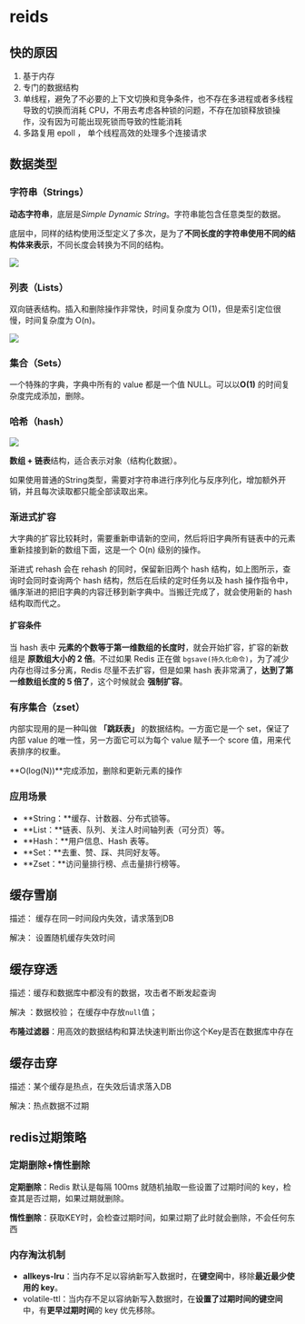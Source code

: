 # reids

## 快的原因

1. 基于内存
2. 专门的数据结构
3. 单线程，避免了不必要的上下文切换和竞争条件，也不存在多进程或者多线程导致的切换而消耗 CPU，不用去考虑各种锁的问题，不存在加锁释放锁操作，没有因为可能出现死锁而导致的性能消耗
4. 多路复用 epoll ， 单个线程高效的处理多个连接请求



## 数据类型

### 字符串（Strings）

**动态字符串**，底层是*Simple Dynamic String*。字符串能包含任意类型的数据。

底层中，同样的结构使用泛型定义了多次，是为了**不同长度的字符串使用不同的结构体来表示**，不同长度会转换为不同的结构。

![](http://redisbook.com/_images/graphviz-72760f6945c3742eca0df91a91cc379168eda82d.png)

### 列表（Lists）

双向链表结构。插入和删除操作非常快，时间复杂度为 O(1)，但是索引定位很慢，时间复杂度为 O(n)。

![](http://redisbook.com/_images/graphviz-5f4d8b6177061ac52d0ae05ef357fceb52e9cb90.png)

### 集合（Sets）

一个特殊的字典，字典中所有的 value 都是一个值 NULL。可以以**O(1)** 的时间复杂度完成添加，删除。



### 哈希（hash）

![](http://redisbook.com/_images/graphviz-e73003b166b90094c8c4b7abbc8d59f691f91e27.png)

**数组 + 链表**结构，适合表示对象（结构化数据）。

如果使用普通的String类型，需要对字符串进行序列化与反序列化，增加额外开销，并且每次读取都只能全部读取出来。

### 渐进式扩容

大字典的扩容比较耗时，需要重新申请新的空间，然后将旧字典所有链表中的元素重新挂接到新的数组下面，这是一个 O(n) 级别的操作。

渐进式 rehash 会在 rehash 的同时，保留新旧两个 hash 结构，如上图所示，查询时会同时查询两个 hash 结构，然后在后续的定时任务以及 hash 操作指令中，循序渐进的把旧字典的内容迁移到新字典中。当搬迁完成了，就会使用新的 hash 结构取而代之。

#### 扩容条件

当 hash 表中 **元素的个数等于第一维数组的长度时**，就会开始扩容，扩容的新数组是 **原数组大小的 2 倍**。不过如果 Redis 正在做 `bgsave(持久化命令)`，为了减少内存也得过多分离，Redis 尽量不去扩容，但是如果 hash 表非常满了，**达到了第一维数组长度的 5 倍了**，这个时候就会 **强制扩容**。



###  有序集合（zset）

内部实现用的是一种叫做 **「跳跃表」** 的数据结构。一方面它是一个 set，保证了内部 value 的唯一性，另一方面它可以为每个 value 赋予一个 score 值，用来代表排序的权重。

**O(log(N))**完成添加，删除和更新元素的操作

### 应用场景


- **String：**缓存、计数器、分布式锁等。
- **List：**链表、队列、关注人时间轴列表（可分页）等。
- **Hash：**用户信息、Hash 表等。
- **Set：**去重、赞、踩、共同好友等。
- **Zset：**访问量排行榜、点击量排行榜等。





## 缓存雪崩

描述： 缓存在同一时间段内失效，请求落到DB

解决： 设置随机缓存失效时间

## 缓存穿透

描述：缓存和数据库中都没有的数据，攻击者不断发起查询

解决 ：数据校验； 在缓存中存放`null`值；

**布隆过滤器**：用高效的数据结构和算法快速判断出你这个Key是否在数据库中存在

## 缓存击穿

描述：某个缓存是热点，在失效后请求落入DB

解决：热点数据不过期





## redis过期策略

### 定期删除+惰性删除

**定期删除**：Redis 默认是每隔 100ms 就随机抽取一些设置了过期时间的 key，检查其是否过期，如果过期就删除。

**惰性删除**：获取KEY时，会检查过期时间，如果过期了此时就会删除，不会任何东西



### 内存淘汰机制

- **allkeys-lru**：当内存不足以容纳新写入数据时，在**键空间**中，移除**最近最少使用的 key**。
- volatile-ttl：当内存不足以容纳新写入数据时，在**设置了过期时间的键空间**中，有**更早过期时间**的 key 优先移除。